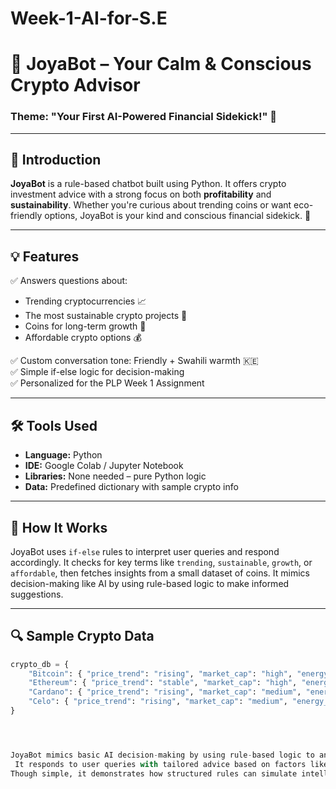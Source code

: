 # Week-1-AI-for-S.E

# 💫 JoyaBot – Your Calm & Conscious Crypto Advisor

### Theme: "Your First AI-Powered Financial Sidekick!" 🌟

---

## 👋 Introduction

**JoyaBot** is a rule-based chatbot built using Python. It offers crypto investment advice with a strong focus on both **profitability** and **sustainability**.
Whether you're curious about trending coins or want eco-friendly options, JoyaBot is your kind and conscious financial sidekick. 🌿

---

## 💡 Features

✅ Answers questions about:
- Trending cryptocurrencies 📈  
- The most sustainable crypto projects 🌱  
- Coins for long-term growth 🚀  
- Affordable crypto options 💰  

✅ Custom conversation tone: Friendly + Swahili warmth 🇰🇪  
✅ Simple if-else logic for decision-making  
✅ Personalized for the PLP Week 1 Assignment  

---

## 🛠️ Tools Used

- **Language:** Python  
- **IDE:** Google Colab / Jupyter Notebook  
- **Libraries:** None needed – pure Python logic  
- **Data:** Predefined dictionary with sample crypto info  

---

## 🧠 How It Works

JoyaBot uses `if-else` rules to interpret user queries and respond accordingly. It checks for key terms like `trending`, `sustainable`, `growth`, or `affordable`,
then fetches insights from a small dataset of coins. It mimics decision-making like AI by using rule-based logic to make informed suggestions.

---

## 🔍 Sample Crypto Data

```python
crypto_db = {
    "Bitcoin": { "price_trend": "rising", "market_cap": "high", "energy_use": "high", "sustainability_score": 3/10 },
    "Ethereum": { "price_trend": "stable", "market_cap": "high", "energy_use": "medium", "sustainability_score": 6/10 },
    "Cardano": { "price_trend": "rising", "market_cap": "medium", "energy_use": "low", "sustainability_score": 8/10 },
    "Celo": { "price_trend": "rising", "market_cap": "medium", "energy_use": "low", "sustainability_score": 7.5/10 }
}




JoyaBot mimics basic AI decision-making by using rule-based logic to analyze predefined cryptocurrency data.
 It responds to user queries with tailored advice based on factors like price trends and sustainability.
Though simple, it demonstrates how structured rules can simulate intelligent responses, making it a beginner-friendly introduction to AI thinking.
